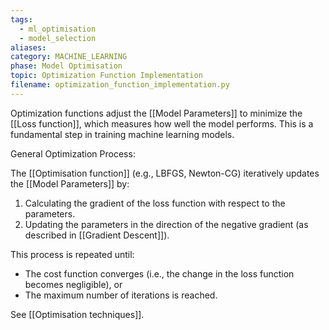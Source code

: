 ```yaml
---
tags: 
  - ml_optimisation
  - model_selection
aliases:
category: MACHINE_LEARNING
phase: Model Optimisation
topic: Optimization Function Implementation
filename: optimization_function_implementation.py
---
```

Optimization functions adjust the [[Model Parameters]] to minimize the [[Loss function]], which measures how well the model performs. This is a fundamental step in training machine learning models.  

General Optimization Process:

The [[Optimisation function]] (e.g., LBFGS, Newton-CG) iteratively updates the [[Model Parameters]] by:  
1. Calculating the gradient of the loss function with respect to the parameters.  
2. Updating the parameters in the direction of the negative gradient (as described in [[Gradient Descent]]).  

This process is repeated until:  
- The cost function converges (i.e., the change in the loss function becomes negligible), or  
- The maximum number of iterations is reached.  

See [[Optimisation techniques]].